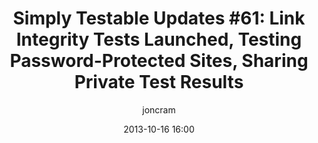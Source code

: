 ---
layout: default
title: "Simply Testable Updates #61: Link Integrity Tests Launched, Testing Password-Protected Sites, Sharing Private Test Results"
date: 2013-10-16 16:00
author: joncram
continue_reading: false
newsletter:
    issue_number: 61st
    url: https://us5.campaign-archive2.com/?u=ac75e33d993d2b502e333ddd0&amp;id=dae0d3a0ab
    highlights:
        - link integrity tests launched
        - testing password-protected sites
        - providing public access to private test results
    closing_sentence: Expect the next newsletter a week from now on October 23.
---